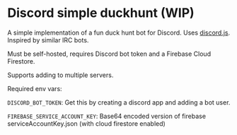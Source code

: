 # Discord simple duckhunt (WIP)

A simple implementation of a fun duck hunt bot for Discord. Uses [discord.js](https://github.com/discordjs/discord.js). Inspired by similar IRC bots.

Must be self-hosted, requires Discord bot token and a Firebase Cloud Firestore.

Supports adding to multiple servers.

Required env vars:

`DISCORD_BOT_TOKEN`: Get this by creating a discord app and adding a bot user.

`FIREBASE_SERVICE_ACCOUNT_KEY`: Base64 encoded version of firebase serviceAccountKey.json (with cloud firestore enabled)
